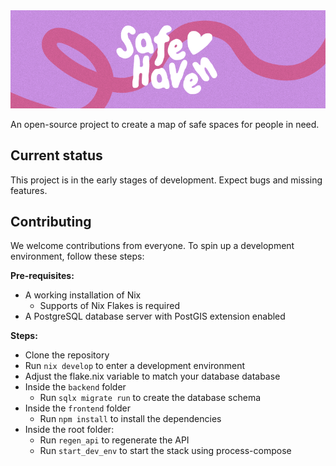 <img src=".github/assets/banner.webp" alt="SafeHaven Banner"/>

An open-source project to create a map of safe spaces for people in need.

## Current status

This project is in the early stages of development. Expect bugs and missing features.

## Contributing

We welcome contributions from everyone. To spin up a development environment, follow these steps:

**Pre-requisites:**

- A working installation of Nix
  - Supports of Nix Flakes is required
- A PostgreSQL database server with PostGIS extension enabled

**Steps:**

- Clone the repository
- Run `nix develop` to enter a development environment
- Adjust the flake.nix variable to match your database database
- Inside the `backend` folder
  - Run `sqlx migrate run` to create the database schema
- Inside the `frontend` folder
  - Run `npm install` to install the dependencies
- Inside the root folder:
  - Run `regen_api` to regenerate the API
  - Run `start_dev_env` to start the stack using process-compose
